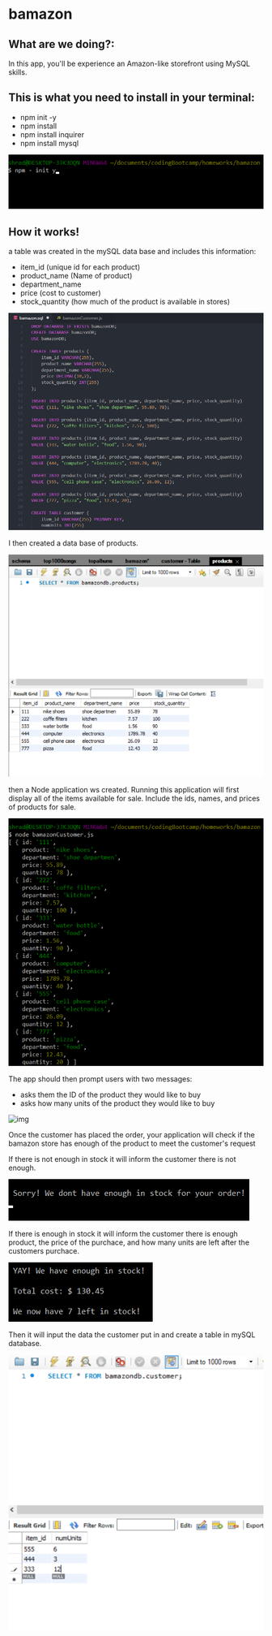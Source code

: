 # bamazon

## What are we doing?: ##
In this app, you'll be experience an Amazon-like storefront using MySQL skills. 

## This is what you need to install in your terminal: ##
* npm init -y
* npm install
* npm install inquirer
* npm install mysql

![img](/images/init.png)

## How it works! ##
a table was created in the mySQL data base and includes this information:
* item_id (unique id for each product)
* product_name (Name of product)
* department_name
* price (cost to customer)
* stock_quantity (how much of the product is available in stores)

![img](/images/mySQL.png)

I then created a data base of products.

![img](/images/productsSQL.png)

then a Node application ws created. Running this application will first display all of the items available for sale. Include the ids, names, and prices of products for sale.

![img](/images/node.png)

The app should then prompt users with two messages:
* asks them the ID of the product they would like to buy
* asks how many units of the product they would like to buy

![img](/images/insert.png)

Once the customer has placed the order, your application will check if the bamazon store has enough of the product to meet the customer's request

If there is not enough in stock it will inform the customer there is not enough.

![img](/images/sorry.png)

If there is enough in stock it will inform the customer there is enough product, the price of the purchace, and how many units are left after the customers purchace.

![img](/images/yay.png)

Then it will input the data the customer put in and create a table in mySQL database.

![img](/images/customerSQL.png)
